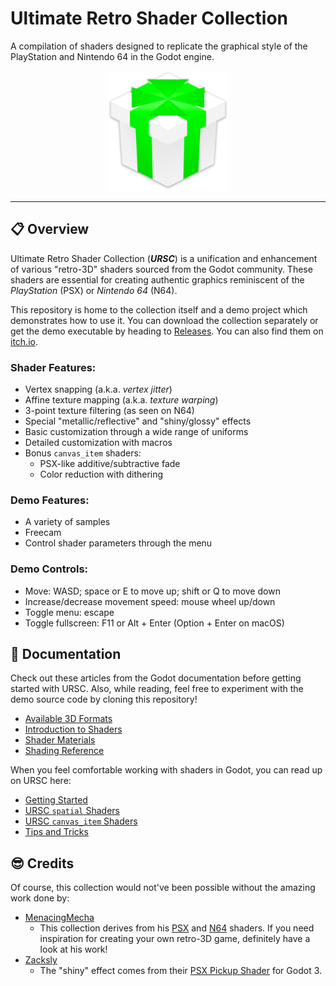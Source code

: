 # Ultimate Retro Shader Collection
A compilation of shaders designed to replicate the graphical style of the PlayStation and Nintendo 64 in the Godot engine.

<p align="center">
<img alt="URSC Logo" src="logo.png" width="192">
</p>

---

## 📋 Overview

Ultimate Retro Shader Collection (**_URSC_**) is a unification and enhancement of various "retro-3D" shaders sourced from the Godot community. These shaders are essential for creating authentic graphics reminiscent of the *PlayStation* (PSX) or *Nintendo 64* (N64).

This repository is home to the collection itself and a demo project which demonstrates how to use it. You can download the collection separately or get the demo executable by heading to [Releases](https://github.com/Zorochase/ultimate-retro-shader-collection/releases). You can also find them on [itch.io](https://zorochase.itch.io/ultimate-retro-shader-collection-for-godot).

### Shader Features:
- Vertex snapping (a.k.a. *vertex jitter*)
- Affine texture mapping (a.k.a. *texture warping*)
- 3-point texture filtering (as seen on N64)
- Special "metallic/reflective" and "shiny/glossy" effects
- Basic customization through a wide range of uniforms
- Detailed customization with macros
- Bonus `canvas_item` shaders:
  - PSX-like additive/subtractive fade
  - Color reduction with dithering

### Demo Features:
- A variety of samples
- Freecam
- Control shader parameters through the menu

### Demo Controls:
- Move: WASD; space or E to move up; shift or Q to move down
- Increase/decrease movement speed: mouse wheel up/down
- Toggle menu: escape
- Toggle fullscreen: F11 or Alt + Enter (Option + Enter on macOS)

## 📖 Documentation

Check out these articles from the Godot documentation before getting started with URSC. Also, while reading, feel free to experiment with the demo source code by cloning this repository!
- [Available 3D Formats](https://docs.godotengine.org/en/stable/tutorials/assets_pipeline/importing_3d_scenes/available_formats.html)
- [Introduction to Shaders](https://docs.godotengine.org/en/stable/tutorials/shaders/introduction_to_shaders.html)
- [Shader Materials](https://docs.godotengine.org/en/stable/tutorials/shaders/shader_materials.html)
- [Shading Reference](https://docs.godotengine.org/en/stable/tutorials/shaders/shader_reference/index.html)

When you feel comfortable working with shaders in Godot, you can read up on URSC here:
- [Getting Started](docs/getting_started.md)
- [URSC `spatial` Shaders](docs/spatial_shaders.md)
- [URSC `canvas_item` Shaders](docs/canvas_item_shaders.md)
- [Tips and Tricks](docs/tips_and_tricks.md)

## 😎 Credits

Of course, this collection would not've been possible without the amazing work done by:

- [MenacingMecha](https://menacingmecha.itch.io/)
  - This collection derives from his [PSX](https://github.com/MenacingMecha/godot-psx-style-demo) and [N64](https://github.com/MenacingMecha/godot-n64-shader-demo) shaders. If you need inspiration for creating your own retro-3D game, definitely have a look at his work!
- [Zacksly](https://zacksly.itch.io/)
  - The "shiny" effect comes from their [PSX Pickup Shader](https://zacksly.itch.io/psx-pickup-shader) for Godot 3.

